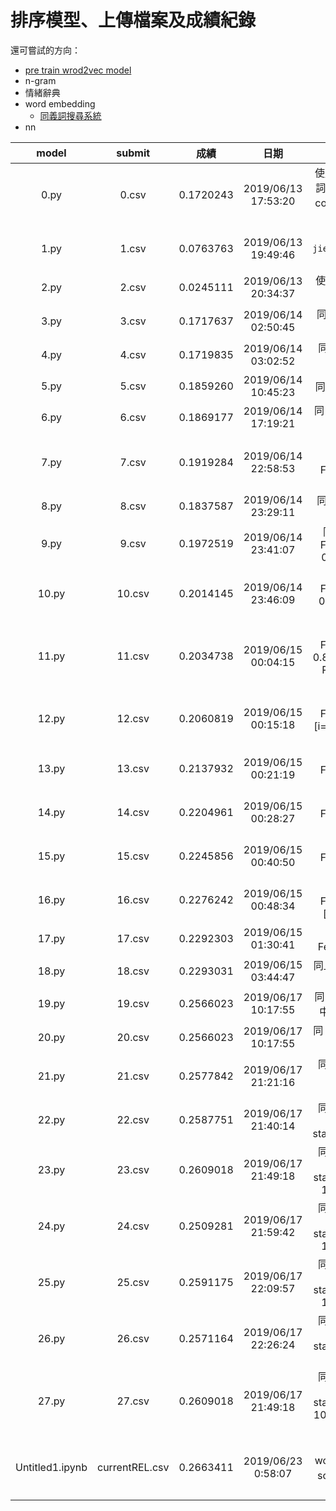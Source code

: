 # 排序模型、上傳檔案及成績紀錄

還可嘗試的方向：
- [pre train wrod2vec model](https://drive.google.com/open?id=1brDVqxu9osM3p1vva2JpIUQ_15IvKOZy)
- n-gram
- 情緒辭典
- word embedding
  - [同義詞搜尋系統](https://120.127.233.228/word2vec/)
- nn

| model | submit |    成績   |         日期        | 備註 |
| :---: | :----: | :-------: | :-----------------: | :--: |
| 0.py  | 0.csv  | 0.1720243 | 2019/06/13 17:53:20 | 使用 `jieba_search 斷詞, tf-idf vector 以及 cos similarity, 斷詞僅留中文 |
| 1.py  | 1.csv  | 0.0763763 | 2019/06/13 19:49:46 | 同 0.py, 使用 `jiebal.cut(all=True)` 斷詞 |
| 2.py  | 2.csv  | 0.0245111 | 2019/06/13 20:34:37 | 使用 title, cut all 僅留中文|
| 3.py  | 3.csv  | 0.1717637 | 2019/06/14 02:50:45 | 同 0.py 但加了 ECFA 僅留中文|
| 4.py  | 4.csv  | 0.1719835 | 2019/06/14 03:02:52 | 同 0.py 但把 "不 ??" 連起來|
| 5.py  | 5.csv  | 0.1859260 | 2019/06/14 10:45:23 | 同 0.py 但改成 bm25 |
| 6.py  | 6.csv  | 0.1869177 | 2019/06/14 17:19:21 | 同 5.py 加上 query 字典 |
| 7.py  | 7.csv  | 0.1919284 | 2019/06/14 22:58:53 | 同 6.py 加上 Relevance Feedback(query + 0.5 R1) |
| 8.py  | 8.csv  | 0.1837587 | 2019/06/14 23:29:11 | 同 6.py 加上 custom query |
| 9.py  | 9.csv  | 0.1972519 | 2019/06/14 23:41:07 | 同上上 Relevance Feedback(query + 0.5 R1 + 0.25 R2) |
| 10.py | 10.csv | 0.2014145 | 2019/06/14 23:46:09 | 同上 Relevance Feedback(query + 0.75 R1 + 0.5 R2 + 0.25 R3) |
| 11.py | 11.csv | 0.2034738 | 2019/06/15 00:04:15 | 同上 Relevance Feedback(query + 0.8 R1 + 0.6 R2 + 0.4 R3 + 0.2 R4 + 0.1 R5) |
| 12.py | 12.csv | 0.2060819 | 2019/06/15 00:15:18 | 同上 Relevance Feedback(query + [i=1..9 (1-0.1 * i) Ri] + 0.1 R10 ) |
| 13.py | 13.csv | 0.2137932 | 2019/06/15 00:21:19 | 同上 Relevance Feedback(query + [i=1..10 0.5 Ri]) |
| 14.py | 14.csv | 0.2204961 | 2019/06/15 00:28:27 | 同上 Relevance Feedback(query + [i=1..30 0.5 Ri]) |
| 15.py | 15.csv | 0.2245856 | 2019/06/15 00:40:50 | 同上 Relevance Feedback(query + [i=1..50 0.5 Ri]) |
| 16.py | 16.csv | 0.2276242 | 2019/06/15 00:48:34 | 同上 Relevance Feedback(query + [i=1..100 0.5 Ri])|
| 17.py | 17.csv | 0.2292303 | 2019/06/15 01:30:41 | 同上 Relevance Feedback, 加了 title|
| 18.py | 18.csv | 0.2293031 | 2019/06/15 03:44:47 | 同上 but reToken with larger dict |
| 19.py | 19.csv | 0.2566023 | 2019/06/17 10:17:55	| 同 18.py 手動加 '陸生 中生 大陸' 進 query |
| 20.py | 20.csv | 0.2566023 | 2019/06/17 10:17:55	| 同 19.py 手動加 '證所' 進 dict |
| 21.py | 21.csv | 0.2577842 | 2019/06/17 21:21:16	| 同 20.py Relevance Feedback 2 stage(50, 100) |
| 22.py | 22.csv | 0.2587751 | 2019/06/17 21:40:14 | 同 20.py Relevance Feedback 2 stage(20, 40, 60, 80) |
| 23.py | 23.csv | 0.2609018 | 2019/06/17 21:49:18 | 同 20.py Relevance Feedback 2 stage(20, 40, 60, 80, 100), doc title * 2 |
| 24.py | 24.csv | 0.2509281 | 2019/06/17 21:59:42 | 同 20.py Relevance Feedback 2 stage(20, 40, 60, 80, 100), doc title * 5 |
| 25.py | 25.csv | 0.2591175 | 2019/06/17 22:09:57 | 同 20.py Relevance Feedback 2 stage(20, 40, 60, 80, 100), doc title * 3 |
| 26.py | 26.csv | 0.2571164 | 2019/06/17 22:26:24 | 同 20.py Relevance Feedback 2 stage(20, 40, 60, 80, 100) |
| 27.py | 27.csv | 0.2609018 | 2019/06/17 21:49:18 | 同 20.py Relevance Feedback 2 stage(20, 40, 60, 80, 100, 120), doc title * 2 |
| Untitled1.ipynb | currentREL.csv | 0.2663411 | 2019/06/23 0:58:07 | 同 27.py 加了word2Vec在算出來的score加在relevance feed back裡 |





